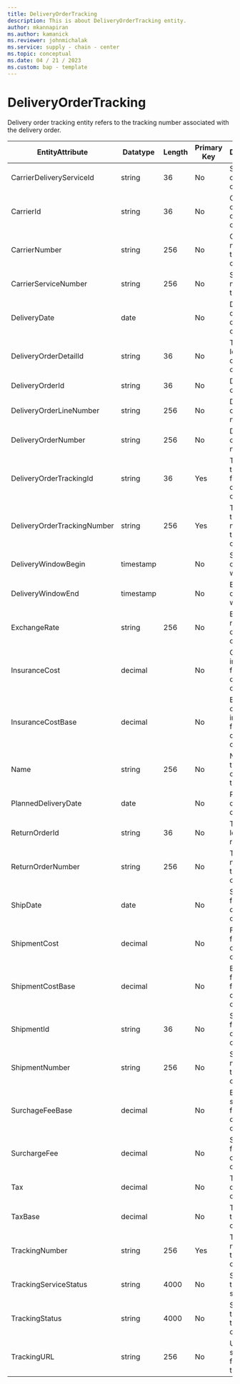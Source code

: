 ```yaml
---
title: DeliveryOrderTracking
description: This is about DeliveryOrderTracking entity.
author: mkannapiran
ms.author: kamanick
ms.reviewer: johnmichalak
ms.service: supply - chain - center
ms.topic: conceptual
ms.date: 04 / 21 / 2023
ms.custom: bap - template
---
```


# **DeliveryOrderTracking**

Delivery order tracking entity refers to the tracking number associated with the delivery order.


|	EntityAttribute	|	Datatype	|	Length	|	Primary Key	|	Description	|
|---------------|--------|------|----------|-----------|
|	CarrierDeliveryServiceId	|	string	|	36	|	No	|	Service Id of the carrier	|
|	CarrierId	|	string	|	36	|	No	|	Carrier Id of the delivery order	|
|	CarrierNumber	|	string	|	256	|	No	|	Carrier number for the delivery order 	|
|	CarrierServiceNumber	|	string	|	256	|	No	|	Service number of the carrier	|
|	DeliveryDate	|	date	|		|	No	|	Delivery date of the delivery order	|
|	DeliveryOrderDetailId	|	string	|	36	|	No	|	The unique Id of the delivery order line	|
|	DeliveryOrderId	|	string	|	36	|	No	|	Delivery order Id	|
|	DeliveryOrderLineNumber	|	string	|	256	|	No	|	Delivery order line number	|
|	DeliveryOrderNumber	|	string	|	256	|	No	|	Delivery order number	|
|	DeliveryOrderTrackingId	|	string	|	36	|	Yes	|	The unique tracking Id for the delivery order	|
|	DeliveryOrderTrackingNumber	|	string	|	256	|	Yes	|	The unique tracking number for the delivery order	|
|	DeliveryWindowBegin	|	timestamp	|		|	No	|	Start date of delivery window	|
|	DeliveryWindowEnd	|	timestamp	|		|	No	|	End date of delivery window	|
|	ExchangeRate	|	string	|	256	|	No	|	Exchange rate for this delivery order	|
|	InsuranceCost	|	decimal	|		|	No	|	Cost of insurance for the delivery order	|
|	InsuranceCostBase	|	decimal	|		|	No	|	Base cost of insurance for the delivery order	|
|	Name	|	string	|	256	|	No	|	Name of the delivery order tracking	|
|	PlannedDeliveryDate	|	date	|		|	No	|	Planned delivery date	|
|	ReturnOrderId	|	string	|	36	|	No	|	The unique Id of the return order	|
|	ReturnOrderNumber	|	string	|	256	|	No	|	The unique number of the return order	|
|	ShipDate	|	date	|		|	No	|	Ship date for the delivery order	|
|	ShipmentCost	|	decimal	|		|	No	|	Freight cost for the delivery order	|
|	ShipmentCostBase	|	decimal	|		|	No	|	Base freight cost for the delivery order	|
|	ShipmentId	|	string	|	36	|	No	|	Shipment Id for the delivery order	|
|	ShipmentNumber	|	string	|	256	|	No	|	Shipment number for the delivery order	|
|	SurchageFeeBase	|	decimal	|		|	No	|	Base surcharge fee for the delivery order	|
|	SurchargeFee	|	decimal	|		|	No	|	Surcharge fee for the delivery order	|
|	Tax	|	decimal	|		|	No	|	Tax for the delivery order	|
|	TaxBase	|	decimal	|		|	No	|	Tax base of the delivery order	|
|	TrackingNumber	|	string	|	256	|	Yes	|	Tracking number of the delivery order	|
|	TrackingServiceStatus	|	string	|	4000	|	No	|	Status of tracking service	|
|	TrackingStatus	|	string	|	4000	|	No	|	Status of tracking for the delivery order	|
|	TrackingURL	|	string	|	256	|	No	|	URL for shipment or freight tracking	|
